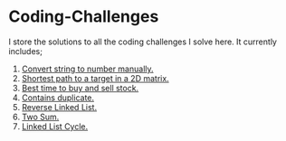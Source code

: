 # Coding-Challenges
I store the solutions to all the coding challenges I solve here. It currently includes;
1) [Convert string to number manually.](https://github.com/Tripple-A/Coding-Challenges/blob/master/stringToInteger.js)
2) [Shortest path to a target in a 2D matrix.](https://github.com/Tripple-A/Coding-Challenges/blob/master/shortest_path.rb)
3) [Best time to buy and sell stock.](https://github.com/Tripple-A/Coding-Challenges/blob/master/best_time_to_buy_and_sell_stock.rb)
4) [Contains duplicate.](https://github.com/Tripple-A/Coding-Challenges/blob/master/contains_duplicate.rb)
5) [Reverse Linked List.](https://github.com/Tripple-A/Coding-Challenges/blob/master/reverse_linked_list.rb)
6) [Two Sum.](https://github.com/Tripple-A/Coding-Challenges/blob/master/two_sum.rb)
7) [Linked List Cycle.](https://github.com/Tripple-A/Coding-Challenges/blob/master/linked_list_cycle.rb)
